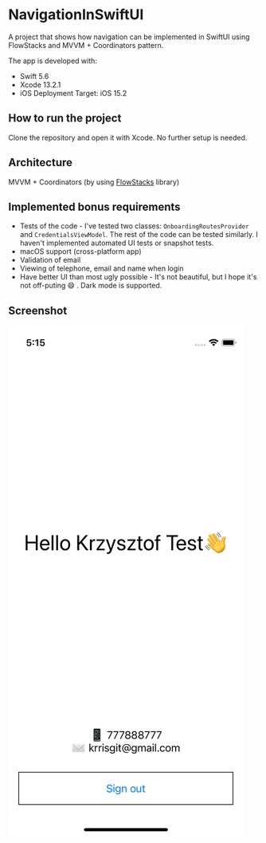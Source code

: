 # NavigationInSwiftUI

A project that shows how navigation can be implemented in SwiftUI using FlowStacks and MVVM + Coordinators pattern.

The app is developed with:
* Swift 5.6
* Xcode 13.2.1
* iOS Deployment Target: iOS 15.2

## How to run the project
Clone the repository and open it with Xcode. No further setup is needed.

## Architecture
MVVM + Coordinators (by using [FlowStacks](https://github.com/johnpatrickmorgan/FlowStacks) library)

## Implemented bonus requirements
* Tests of the code - I've tested two classes: `OnboardingRoutesProvider` and `CredentialsViewModel`. The rest of the code can be tested similarly. I haven't implemented automated UI tests or snapshot tests.
* macOS support (cross-platform app)
* Validation of email 
* Viewing of telephone, email and name when login 
* Have better UI than most ugly possible - It's not beautiful, but I hope it's not off-puting 😄 . Dark mode is supported.

## Screenshot
![screenshot1](images/example.png)